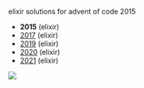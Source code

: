 elixir solutions for advent of code 2015

* __2015__ (elixir)
* [2017](https://github.com/thth/aoc_2017) (elixir)
* [2019](https://github.com/thth/aoc_2019) (elixir)
* [2020](https://github.com/thth/aoc_2020) (elixir)
* [2021](https://github.com/thth/aoc_2021) (elixir)

![](https://user-images.githubusercontent.com/7574985/101267539-a27b6e00-370e-11eb-8391-3d82d23a4815.png)